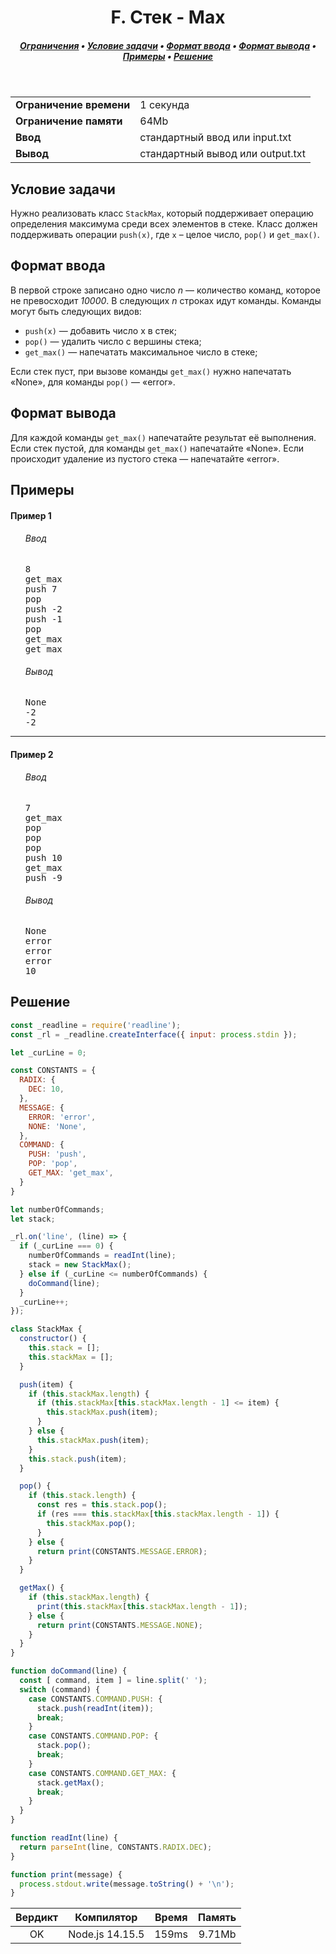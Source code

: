 <h1 align="center">F. Стек - Max</h1>

<h5 align="center">
<a href="#limits">Ограничения</a>
•
<a href="#task">Условие задачи</a>
•
<a href="#input">Формат ввода</a>
•
<a href="#output">Формат вывода</a>
•
<a href="#examples">Примеры</a>
•
<a href="#solution">Решение</a>
</h5>

<br>

<table id="limits">
<tbody>
<tr>
<td>
<b>Ограничение времени</b>
</td>
<td>
1 секунда
</td>
</tr>
<tr>
<td>
<b>Ограничение памяти</b>
</td>
<td>
64Mb
</td>
</tr>
<tr>
<td>
<b>Ввод</b>
</td>
<td>
стандартный ввод или input.txt
</td>
</tr>
<tr>
<td>
<b>Вывод</b>
</td>
<td>
стандартный вывод или output.txt
</td>
</tr>
</tbody>
</table>

<h2 id="task">Условие задачи</h2>

Нужно реализовать класс <code>StackMax</code>, который поддерживает операцию определения максимума среди всех элементов в стеке. Класс должен поддерживать операции <code>push(x)</code>, где <code>x</code> – целое число, <code>pop()</code> и <code>get_max()</code>.

<h2 id="input">Формат ввода</h2>

В первой строке записано одно число <i>n</i> — количество команд, которое не превосходит <i>10000</i>. В следующих <i>n</i> строках идут команды. Команды могут быть следующих видов:

<ul>
<li><code>push(x)</code> — добавить число x в стек;</li>
<li><code>pop()</code> — удалить число с вершины стека;</li>
<li><code>get_max()</code> — напечатать максимальное число в стеке;</li>
</ul>

Если стек пуст, при вызове команды <code>get_max()</code> нужно напечатать «None», для команды <code>pop()</code> — «error».

<h2 id="output">Формат вывода</h2>

Для каждой команды <code>get_max()</code> напечатайте результат её выполнения. Если стек пустой, для команды <code>get_max()</code> напечатайте «None». Если происходит удаление из пустого стека — напечатайте «error».

<h2 id="examples">Примеры</h2>

<h4>Пример 1</h4>
<ul>
<h6>Ввод</h6>
<pre>
8
get_max
push 7
pop
push -2
push -1
pop
get_max
get_max
</pre>

<h6>Вывод</h6>
<pre>
None
-2
-2
</pre>
</ul>

<hr>

<h4>Пример 2</h4>
<ul>
<h6>Ввод</h6>
<pre>
7
get_max
pop
pop
pop
push 10
get_max
push -9
</pre>

<h6>Вывод</h6>
<pre>
None
error
error
error
10
</pre>
</ul>

<h2 id="solution">Решение</h2>

```javascript
const _readline = require('readline');
const _rl = _readline.createInterface({ input: process.stdin });

let _curLine = 0;

const CONSTANTS = {
  RADIX: {
    DEC: 10,
  },
  MESSAGE: {
    ERROR: 'error',
    NONE: 'None',
  },
  COMMAND: {
    PUSH: 'push',
    POP: 'pop',
    GET_MAX: 'get_max',
  }
}

let numberOfCommands;
let stack;

_rl.on('line', (line) => {
  if (_curLine === 0) {
    numberOfCommands = readInt(line);
    stack = new StackMax();
  } else if (_curLine <= numberOfCommands) {
    doCommand(line);
  }
  _curLine++;
});

class StackMax {
  constructor() {
    this.stack = [];
    this.stackMax = [];
  }

  push(item) {
    if (this.stackMax.length) {
      if (this.stackMax[this.stackMax.length - 1] <= item) {
        this.stackMax.push(item);
      }
    } else {
      this.stackMax.push(item);
    }
    this.stack.push(item);
  }

  pop() {
    if (this.stack.length) {
      const res = this.stack.pop();
      if (res === this.stackMax[this.stackMax.length - 1]) {
        this.stackMax.pop();
      }
    } else {
      return print(CONSTANTS.MESSAGE.ERROR);
    }
  }

  getMax() {
    if (this.stackMax.length) {
      print(this.stackMax[this.stackMax.length - 1]);
    } else {
      return print(CONSTANTS.MESSAGE.NONE);
    }
  }
}

function doCommand(line) {
  const [ command, item ] = line.split(' ');
  switch (command) {
    case CONSTANTS.COMMAND.PUSH: {
      stack.push(readInt(item));
      break;
    }
    case CONSTANTS.COMMAND.POP: {
      stack.pop();
      break;
    }
    case CONSTANTS.COMMAND.GET_MAX: {
      stack.getMax();
      break;
    }
  }
}

function readInt(line) {
  return parseInt(line, CONSTANTS.RADIX.DEC);
}

function print(message) {
  process.stdout.write(message.toString() + '\n');
}
```
<table>
  <thead>
    <tr>
      <th>Вердикт</th>
      <th>Компилятор</th>
      <th>Время</th>
      <th>Память</th>
    </tr>
  </thead>
  <tbody>
<tr align="center">
<td>OK</td>
<td>Node.js 14.15.5</td>
<td>159ms</td>
<td>9.71Mb</td>
</tr>
  </tbody>
</table>